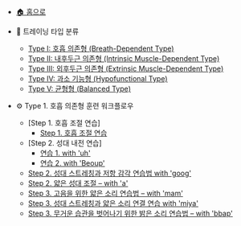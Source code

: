 - [🏠 홈으로](README.md)

- 📘 트레이닝 타입 분류
  - [Type I: 호흡 의존형 (Breath-Dependent Type)](vocal-types.md#type-i-호흡-의존형-breath-dependent-type)
  - [Type II: 내후두근 의존형 (Intrinsic Muscle-Dependent Type)](vocal-types.md#type-ii-내후두근-의존형-intrinsic-muscle-dependent-type)
  - [Type III: 외후두근 의존형 (Extrinsic Muscle-Dependent Type)](vocal-types.md#type-iii-외후두근-의존형-extrinsic-muscle-dependent-type)
  - [Type IV: 과소 기능형 (Hypofunctional Type)](vocal-types.md#type-iv-과소-기능형-hypofunctional-type)
  - [Type V: 균형형 (Balanced Type)](vocal-types.md#type-v-균형형-balanced-type)

- ⚙ Type 1. 호흡 의존형 훈련 워크플로우
  - [Step 1. 호흡 조절 연습]
    - [Step 1. 호흡 조절 연습](type1-step1.md#step-1-호흡-조절-연습)
  - [Step 2. 성대 내전 연습]
    - [연습 1. with 'uh'](type1-step1.md#step-2-강한-성대-저항-훈련-with-39uh39)
    - [연습 2. with 'Beoup'](type1-step1.md#step-2-입술의-저항을-활용한-연습법-with-39beoup39)
  - [Step 2. 성대 스트레칭과 저항 감각 연습법 with 'goog'](type1-step1.md#step-2-성대-스트레칭과-저항-감각-연습법-with-39goog39)
  - [Step 2. 얇은 성대 조절 – with 'a'](type1-step1.md#step-2-얇은-성대-조절-with-39a39)
  - [Step 3. 고음을 위한 얇은 소리 연습법 – with 'mam'](type1-step1.md#step-3-고음을-위한-얇은-소리-연습법-with-39mam39)
  - [Step 3. 성대 스트레칭과 얇은 소리 연결 연습 with 'miya'](type1-step1.md#step-3-성대-스트레칭과-얇은-소리-연결-연습-with-39miya39)
  - [Step 3. 무거운 습관을 벗어나기 위한 밝은 소리 연습법 – with 'bbap'](type1-step1.md#step-3-무거운-습관을-벗어나기-위한-밝은-소리-연습법-with-39bbap39)
